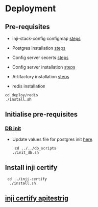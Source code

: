 # Deployment

## Pre-requisites
* inji-stack-config configmap [steps](https://docs.inji.io/readme/setup/deploy#pre-requisites)
* Postgres installation [steps](https://github.com/mosip/mosip-infra/tree/v1.2.0.2/deployment/v3/external/postgres)
* Config server secerts [steps](https://github.com/mosip/mosip-infra/tree/v1.2.0.2/deployment/v3/mosip/conf-secrets)
* Config server installation [steps](https://docs.inji.io/readme/setup/deploy#config-server-installation)
* Artifactory installation [steps](https://github.com/mosip/artifactory-ref-impl/tree/v1.3.0-beta.2/deploy)

* redis installation
```
cd deploy/redis
./install.sh
```

## Initialise pre-requisites
### [DB init](../db_scripts)
* Update values file for postgres init [here](../db_scripts/init_values.yaml).
  ```
   cd ../../db_scripts
  ./init_db.sh
  ```
## Install inji certify

  ```
   cd ../inji-certify
    ./install.sh
   ```
## [inji certify apitestrig](inji-certify-apitestrig)